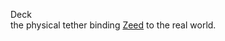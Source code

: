 Deck  
the physical tether binding [Zeed](https://github.com/Az-Net/Az-Net/blob/main/Definitions/Zeed.md) to the real world.
